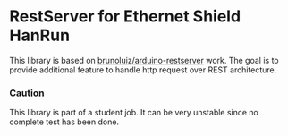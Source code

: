 # RestServer for Ethernet Shield HanRun

This library is based on [brunoluiz/arduino-restserver](https://github.com/brunoluiz/arduino-restserver) work. The goal is to provide additional
feature to handle http request over REST architecture.

### Caution

This library is part of a student job. It can be very unstable since no complete test has been done. 
